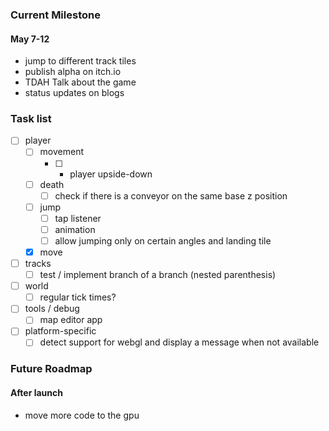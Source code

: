 ### Current Milestone

#### May 7-12
- jump to different track tiles
- publish alpha on itch.io
- TDAH Talk about the game
- status updates on blogs

### Task list

- [ ] player
    - [ ] movement
        - [ ] * player upside-down
    - [ ] death
        - [ ] check if there is a conveyor on the same base z position
    - [ ] jump
        - [ ] tap listener
        - [ ] animation
        - [ ] allow jumping only on certain angles and landing tile
    - [x] move
- [ ] tracks
    - [ ] test / implement branch of a branch (nested parenthesis)
- [ ] world
    - [ ] regular tick times?
- [ ] tools / debug
    - [ ] map editor app
- [ ] platform-specific
    - [ ] detect support for webgl and display a message when not available

### Future Roadmap

#### After launch

- move more code to the gpu
